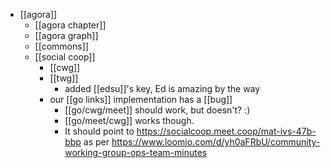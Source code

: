 - [[agora]]
  - [[agora chapter]]
  - [[agora graph]]
  - [[commons]]
  - [[social coop]]
    - [[cwg]]
    - [[twg]]
      - added [[edsu]]'s key, Ed is amazing by the way
    - our [[go links]] implementation has a [[bug]]
      - [[go/cwg/meet]] should work, but doesn't? :)
      - [[go/meet/cwg]] works though.
      - It should point to https://socialcoop.meet.coop/mat-ivs-47b-bbp as per https://www.loomio.com/d/yh0aFRbU/community-working-group-ops-team-minutes

